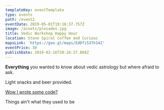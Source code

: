 ```yaml
---
templateKey: eventTemplate
type: events
path: /event2
eventDate: 2019-05-01T19:16:37.757Z
image: /assets/pleiades.jpg
title: Vedic Workshop Happy Hour
location: Stone Spiral Coffee and Curious
mapsLink: 'https://goo.gl/maps/EdDfi537h142'
eventPrice: 30
publishDate: 2019-02-16T20:16:37.868Z
---
```

**Everything** you wanted to know about vedic astrology but where afraid to ask.

Light snacks and beer provided.

[Wow I wrote some code?](http://www.google.com)

Things ain't what they used to be
